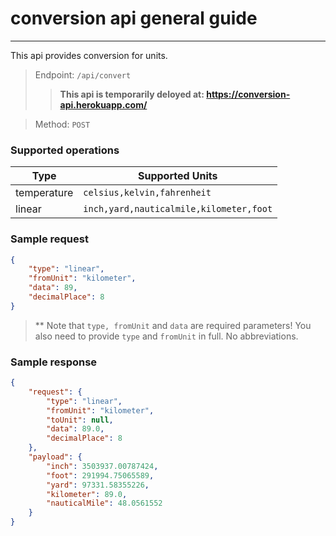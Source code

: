 # conversion api general guide

---
This api provides conversion for units.

>Endpoint: `/api/convert`
>> **This api is temporarily deloyed at: https://conversion-api.herokuapp.com/**

>Method: `POST`

### Supported operations

**Type** | **Supported Units**
--- |--- |
temperature | `celsius,kelvin,fahrenheit` |
linear | `inch,yard,nauticalmile,kilometer,foot`

### Sample request

```json
{
    "type": "linear",
    "fromUnit": "kilometer",
    "data": 89,
    "decimalPlace": 8
}
```
>** Note that `type, fromUnit` and `data` are required parameters!
> You also need to provide `type` and `fromUnit` in full. No abbreviations.

### Sample response
```json
{
    "request": {
        "type": "linear",
        "fromUnit": "kilometer",
        "toUnit": null,
        "data": 89.0,
        "decimalPlace": 8
    },
    "payload": {
        "inch": 3503937.00787424,
        "foot": 291994.75065589,
        "yard": 97331.58355226,
        "kilometer": 89.0,
        "nauticalMile": 48.0561552
    }
}
```

